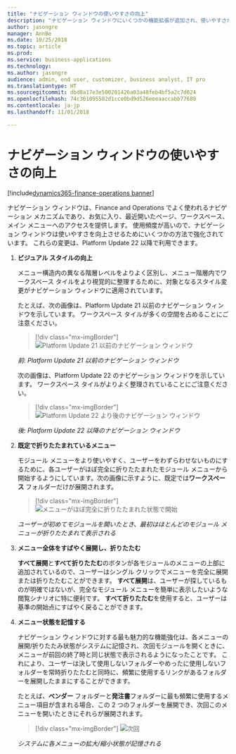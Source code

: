 ```yaml
---
title: "ナビゲーション ウィンドウの使いやすさの向上"
description: "ナビゲーション ウィンドウにいくつかの機能拡張が追加され、使いやすさが向上しました。"
author: jasongre
manager: AnnBe
ms.date: 10/25/2018
ms.topic: article
ms.prod: 
ms.service: business-applications
ms.technology: 
ms.author: jasongre
audience: admin, end user, customizer, business analyst, IT pro
ms.translationtype: HT
ms.sourcegitcommit: dbd8a17e3e500201426a03a48feb4bf5a2c7d024
ms.openlocfilehash: 74c361095502d1cce0bd9d526eeeaaccabb77689
ms.contentlocale: ja-jp
ms.lasthandoff: 11/01/2018

---
```


# <a name="improved-usability-of-the-navigation-pane"></a>ナビゲーション ウィンドウの使いやすさの向上

[!include[dynamics365-finance-operations banner](../includes/dynamics365-finance-operations.md)]

ナビゲーション ウィンドウは、Finance and Operations でよく使われるナビゲーション メカニズムであり、お気に入り、最近開いたページ、ワークスペース、メイン メニューへのアクセスを提供します。 使用頻度が高いので、ナビゲーション ウィンドウは使いやすさを向上させるためにいくつかの方法で強化されています。 これらの変更は、Platform Update 22 以降で利用できます。 

1. **ビジュアル スタイルの向上**

    メニュー構造内の異なる階層レベルをよりよく区別し、メニュー階層内でワークスペース タイルをより視覚的に整理するために、対象となるスタイル変更がナビゲーション ウィンドウに適用されています。 
    
    たとえば、次の画像は、Platform Update 21 以前のナビゲーション ウィンドウを示しています。 ワークスペース タイルが多くの空間を占めることにご注意ください。

    > [!div class="mx-imgBorder"]
    > ![Platform Update 21 以前のナビゲーション ウィンドウ](media/oldNavPane.png "Platform Update 21 以前のナビゲーション ウィンドウ")

    *前: Platform Update 21 以前のナビゲーション ウィンドウ*
    
    次の画像は、Platform Update 22 のナビゲーション ウィンドウを示しています。 ワークスペース タイルがよりよく整理されていることにご注意ください。

    > [!div class="mx-imgBorder"]
    > ![Platform Update 22 より後のナビゲーション ウィンドウ](media/newNavPane.png  "Platform Update 22 より後のナビゲーション ウィンドウ")

    *後: Platform Update 22 以降のナビゲーション ウィンドウ*

2.  **既定で折りたたまれているメニュー**

    モジュール メニューをより使いやすく、ユーザーをわずらわせないものにするために、各ユーザーがほぼ完全に折りたたまれたモジュール メニューから開始するようにしています。次の画像に示すように、既定では**ワークスペース** フォルダーだけが展開されます。

    > [!div class="mx-imgBorder"]
    > ![メニューがほぼ完全に折りたたまれた状態で開始](media/collapsedNavPane.png  "メニューがほぼ完全に折りたたまれた状態で開始")

    *ユーザーが初めてモジュールを開いたとき、最初はほとんどのモジュール メニューが折りたたまれて表示される*

3.  **メニュー全体をすばやく展開し、折りたたむ**

    **すべて展開**と**すべて折りたたむ**のボタンが各モジュールのメニューの上部に追加されているので、ユーザーはシングル クリックでメニューを完全に展開または折りたたむことができます。 **すべて展開**は、ユーザーが探しているものが明確ではないが、完全なモジュール メニューを簡単に表示したいような閲覧シナリオに特に便利です。 **すべて折りたたむ**を使用すると、ユーザーは基準の開始点にすばやく戻ることができます。  

4.  **メニュー状態を記憶する** 

    ナビゲーション ウィンドウに対する最も魅力的な機能強化は、各メニューの展開/折りたたみ状態がシステムに記憶され、次回モジュールを開くときに、メニューが前回の終了時と同じ状態で表示されるようになったことです。 これにより、ユーザーは決して使用しないフォルダーやめったに使用しないフォルダーを常時折りたたむと同時に、頻繁に使用するリンクがあるフォルダーを展開したままにすることができます。
    
    たとえば、**ベンダー** フォルダーと**発注書**フォルダーに最も頻繁に使用するメニュー項目が含まれる場合、この 2 つのフォルダーを展開でき、次回このメニューを開いたときにそれらが展開されます。

    > [!div class="mx-imgBorder"]
    > ![次回](media/partialNavPane.png  "次回")

    *システムに各メニューの拡大/縮小状態が記憶される*


